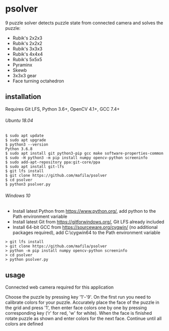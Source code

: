 # psolver
9 puzzle solver detects puzzle state from connected camera and solves the puzzle:
- Rubik's 2x2x3
- Rubik's 2x2x2
- Rubik's 3x3x3
- Rubik's 4x4x4
- Rubik's 5x5x5
- Pyraminx
- Skewb
- 3x3x3 gear
- Face turning octahedron

## installation
Requires Git LFS, Python 3.6+, OpenCV 4.1+, GCC 7.4+

###### Ubuntu 18.04
```
$ sudo apt update
$ sudo apt upgrade
$ python3 --version
Python 3.6.8
$ sudo apt install git python3-pip gcc make software-properties-common
$ sudo -H python3 -m pip install numpy opencv-python screeninfo
$ sudo add-apt-repository ppa:git-core/ppa
$ sudo apt install git-lfs
$ git lfs install
$ git clone https://github.com/mafila/psolver
$ cd psolver
$ python3 psolver.py

```

###### Windows 10
- Install latest Python from https://www.python.org/, add python to the Path environment variable
- Install latest Git from https://gitforwindows.org/, Git LFS already included
- Install 64-bit GCC from https://sourceware.org/cygwin/ (no additional packages required), add C:\cygwin64 to the Path environment variable
```
> git lfs install
> git clone https://github.com/mafila/psolver
> python -m pip install numpy opencv-python screeninfo
> cd psolver
> python psolver.py
```

## usage
Connected web camera required for this application

Choose the puzzle by pressing key '1'-'9'.
On the first run you need to calibrate colors for your puzzle.
Accurately place the face of the puzzle in the grid and press '1', then enter face colors one by one by pressing corresponding key ('r' for red, 'w' for white).
When the face is finished rotate puzzle as shown and enter colors for the next face.
Continue until all colors are defined

